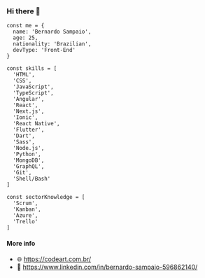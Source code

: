 ### Hi there 👋

```
const me = {
  name: 'Bernardo Sampaio',
  age: 25,
  nationality: 'Brazilian',
  devType: 'Front-End'
}

const skills = [
  'HTML',
  'CSS',
  'JavaScript',
  'TypeScript',
  'Angular',
  'React',
  'Next.js',
  'Ionic',
  'React Native',
  'Flutter',
  'Dart',
  'Sass',
  'Node.js',
  'Python',
  'MongoDB',
  'GraphQL',
  'Git',
  'Shell/Bash'
]

const sectorKnowledge = [
  'Scrum',
  'Kanban',
  'Azure',
  'Trello'
]
```

#### More info
- 🌐 https://codeart.com.br/
- 🔗 https://www.linkedin.com/in/bernardo-sampaio-596862140/
